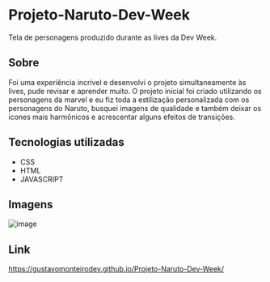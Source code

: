 # Projeto-Naruto-Dev-Week

Tela de personagens produzido durante as lives da Dev Week.

## Sobre

Foi uma experiência incrível e desenvolvi o projeto simultaneamente às lives, pude revisar e aprender muito.
O projeto inicial foi criado utilizando os personagens da marvel e eu fiz toda a estilização personalizada com os personagens do Naruto, busquei imagens de qualidade e também deixar os icones mais harmônicos e acrescentar alguns efeitos de transições. 

## Tecnologias utilizadas

- CSS
- HTML
- JAVASCRIPT

## Imagens
![image](https://user-images.githubusercontent.com/104602579/178150441-ebf3ed7d-76b0-499e-9a4d-0357648a5a57.png)


## Link 
https://gustavomonteirodev.github.io/Projeto-Naruto-Dev-Week/

